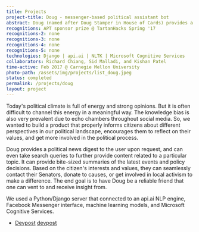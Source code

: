 ```yaml
---
title: Projects
project-title: Doug - messenger-based political assistant bot
abstract: Doug (named after Doug Stamper in House of Cards) provides a political news digest to users upon request across the Facebook Messenger interface. Based on the citizen's interests and values, they can seamlessly contact their senators, donate to causes, or get involved in local activism to make a difference. 
recognitions: APT sponsor prize @ TartanHacks Spring '17
recognitions-2: none
recognitions-3: none
recognitions-4: none
recognitions-5: none
technologies: Django | api.ai | NLTK | Microsoft Cognitive Services
collaborators: Richard Chiang, Sid Malladi, and Kishan Patel
time-active: Feb 2017 @ Carnegie Mellon University
photo-path: /assets/img/projects/list_doug.jpeg
status: completed
permalink: /projects/doug
layout: project
---
```


Today's political climate is full of energy and strong opinions. But it is often difficult to channel this energy in a meaningful way. The knowledge bias is also very prevalent due to echo chambers throughout social media. So, we wanted to build a product that properly informs citizens about different perspectives in our political landscape, encourages them to reflect on their values, and get more involved in the political process.

Doug provides a political news digest to the user upon request, and can even take search queries to further provide content related to a particular topic. It can provide bite-sized summaries of the latest events and policy decisions. Based on the citizen's interests and values, they can seamlessly contact their Senators, donate to causes, or get involved in local activism to make a difference. The end goal is to have Doug be a reliable friend that one can vent to and receive insight from.

We used a Python/Django server that connected to an api.ai NLP engine, Facebook Messenger interface, machine learning models, and Microsoft Cognitive Services.

* [Devpost] [devpost]

[devpost]: https://devpost.com/software/doug